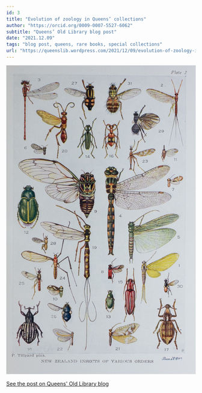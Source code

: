 ```yaml
---
id: 3
title: "Evolution of zoology in Queens’ collections"
author: "https://orcid.org/0009-0007-5527-6062"
subtitle: "Queens’ Old Library blog post"
date: "2021.12.09"
tags: "blog post, queens, rare books, special collections"
url: "https://queenslib.wordpress.com/2021/12/09/evolution-of-zoology-in-queens-collections/"
---
```

![image](/images/blog_04.jpg)

[See the post on Queens' Old Library blog](https://queenslib.wordpress.com/2021/12/09/evolution-of-zoology-in-queens-collections/)

